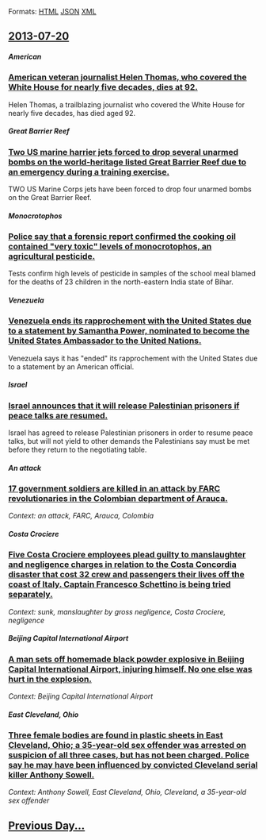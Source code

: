 
Formats: [HTML](2013/07/20/index.html)  [JSON](2013/07/20/index.json)  [XML](2013/07/20/index.xml)  

## [2013-07-20](/news/2013/07/20/index.md)

##### American
### [American veteran journalist Helen Thomas, who covered the White House for nearly five decades, dies at 92. ](/news/2013/07/20/american-veteran-journalist-helen-thomas-who-covered-the-white-house-for-nearly-five-decades-dies-at-92.md)
Helen Thomas, a trailblazing journalist who covered the White House for nearly five decades, has died aged 92.

##### Great Barrier Reef
### [Two US marine harrier jets forced to drop several unarmed bombs on the world-heritage listed Great Barrier Reef due to an emergency during a training exercise. ](/news/2013/07/20/two-us-marine-harrier-jets-forced-to-drop-several-unarmed-bombs-on-the-world-heritage-listed-great-barrier-reef-due-to-an-emergency-during-a.md)
TWO US Marine Corps jets have been forced to drop four unarmed bombs on the Great Barrier Reef.

##### Monocrotophos
### [Police say that a forensic report confirmed the cooking oil contained "very toxic" levels of monocrotophos, an agricultural pesticide. ](/news/2013/07/20/police-say-that-a-forensic-report-confirmed-the-cooking-oil-contained-very-toxic-levels-of-monocrotophos-an-agricultural-pesticide.md)
Tests confirm high levels of pesticide in samples of the school meal blamed for the deaths of 23 children in the north-eastern India state of Bihar.

##### Venezuela
### [Venezuela ends its rapprochement with the United States due to a statement by Samantha Power, nominated to become the United States Ambassador to the United Nations. ](/news/2013/07/20/venezuela-ends-its-rapprochement-with-the-united-states-due-to-a-statement-by-samantha-power-nominated-to-become-the-united-states-ambassad.md)
Venezuela says it has &quot;ended&quot; its rapprochement with the United States due to a statement by an American official. 

##### Israel
### [Israel announces that it will release Palestinian prisoners if peace talks are resumed. ](/news/2013/07/20/israel-announces-that-it-will-release-palestinian-prisoners-if-peace-talks-are-resumed.md)
Israel has agreed to release Palestinian prisoners in order to resume peace talks, but will not yield to other demands the Palestinians say must be met before they return to the negotiating table.

##### An attack
### [17 government soldiers are killed in an attack by FARC revolutionaries in the Colombian department of Arauca. ](/news/2013/07/20/17-government-soldiers-are-killed-in-an-attack-by-farc-revolutionaries-in-the-colombian-department-of-arauca.md)
_Context: an attack, FARC, Arauca, Colombia_

##### Costa Crociere
### [Five Costa Crociere employees plead guilty to manslaughter and negligence charges in relation to the Costa Concordia disaster that cost 32 crew and passengers their lives off the coast of Italy. Captain Francesco Schettino is being tried separately. ](/news/2013/07/20/five-costa-crociere-employees-plead-guilty-to-manslaughter-and-negligence-charges-in-relation-to-the-costa-concordia-disaster-that-cost-32-c.md)
_Context: sunk, manslaughter by gross negligence, Costa Crociere, negligence_

##### Beijing Capital International Airport
### [A man sets off homemade black powder explosive in Beijing Capital International Airport, injuring himself. No one else was hurt in the explosion. ](/news/2013/07/20/a-man-sets-off-homemade-black-powder-explosive-in-beijing-capital-international-airport-injuring-himself-no-one-else-was-hurt-in-the-explo.md)
_Context: Beijing Capital International Airport_

##### East Cleveland, Ohio
### [Three female bodies are found in plastic sheets in East Cleveland, Ohio; a 35-year-old sex offender was arrested on suspicion of all three cases, but has not been charged. Police say he may have been influenced by convicted Cleveland serial killer Anthony Sowell. ](/news/2013/07/20/three-female-bodies-are-found-in-plastic-sheets-in-east-cleveland-ohio-a-35-year-old-sex-offender-was-arrested-on-suspicion-of-all-three-c.md)
_Context: Anthony Sowell, East Cleveland, Ohio, Cleveland, a 35-year-old sex offender_

## [Previous Day...](/news/2013/07/19/index.md)

